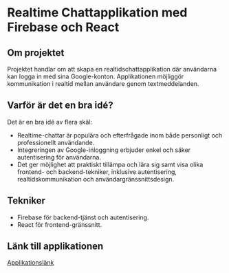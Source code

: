 # Realtime Chattapplikation med Firebase och React

## Om projektet

Projektet handlar om att skapa en realtidschattapplikation där användarna kan logga in med sina Google-konton. Applikationen möjliggör kommunikation i realtid mellan användare genom textmeddelanden.

## Varför är det en bra idé?

Det är en bra idé av flera skäl:

- Realtime-chattar är populära och efterfrågade inom både personligt och professionellt användande.
- Integreringen av Google-inloggning erbjuder enkel och säker autentisering för användarna.
- Det ger möjlighet att praktiskt tillämpa och lära sig samt visa olika frontend- och backend-tekniker, inklusive autentisering, realtidskommunikation och användargränssnittsdesign.

## Tekniker

- Firebase för backend-tjänst och autentisering.
- React för frontend-gränssnitt.


## Länk till applikationen

[Applikationslänk](https://chatiiexam.netlify.app)
